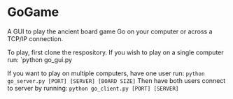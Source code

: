 # GoGame

A GUI to play the ancient board game Go on your computer or across a TCP/IP connection. 

To play, first clone the respository. If you wish to play on a single computer run:
`python go_gui.py 

If you want to play on multiple computers, have one user run:
`python go_server.py [PORT] [SERVER] [BOARD SIZE]`
Then have both users connect to server by running:
`python go_client.py [PORT] [SERVER]`
